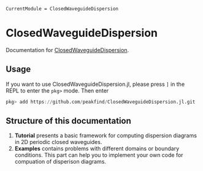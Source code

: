 ```@meta
CurrentModule = ClosedWaveguideDispersion
```

# ClosedWaveguideDispersion

Documentation for [ClosedWaveguideDispersion](https://github.com/peakfind/ClosedWaveguideDispersion.jl).

## Usage 
If you want to use ClosedWaveguideDispersion.jl, please press `]` in the REPL to 
enter the `pkg>` mode. Then enter
```julia
pkg> add https://github.com/peakfind/ClosedWaveguideDispersion.jl.git
```

## Structure of this documentation

1. **Tutorial** presents a basic framework for computing dispersion diagrams in 2D periodic closed waveguides. 
2. **Examples** contains problems with different domains or boundary conditions. This part can help you to implement your own code for compuation of disperison diagrams.